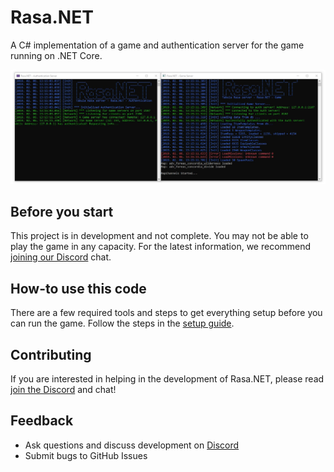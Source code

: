 # Rasa.NET
A C# implementation of a game and authentication server for the game running on .NET Core.

![Screenshot](images/screenshot.jpg)

## Before you start
This project is in development and not complete. You may not be able to play the game in any capacity. For the latest information, we recommend [joining our Discord](https://discord.gg/Ph68FmA) chat. 

## How-to use this code
There are a few required tools and steps to get everything setup before you can run the game. Follow the steps in the [setup guide](docs/setup.md).

## Contributing
If you are interested in helping in the development of Rasa.NET, please read [join the Discord](https://discord.gg/Ph68FmA) and chat!

## Feedback
- Ask questions and discuss development on [Discord](https://discord.gg/Ph68FmA)
- Submit bugs to GitHub Issues
